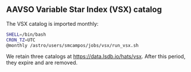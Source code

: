 ## AAVSO Variable Star Index (VSX) catalog

The VSX catalog is imported monthly:

```bash
SHELL=/bin/bash
CRON_TZ=UTC
@monthly /astro/users/smcampos/jobs/vsx/run_vsx.sh
```

We retain three catalogs at https://data.lsdb.io/hats/vsx. After this period, they expire and are removed.
